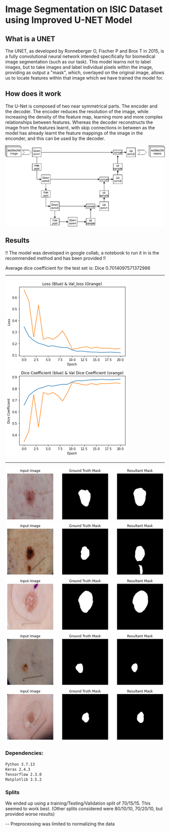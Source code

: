 # Image Segmentation on ISIC Dataset using Improved U-NET Model

## What is a UNET

The UNET, as developed by Ronneberger O, Fischer P and Brox T in 2015, is a fully convolutional neural network intended specifically for biomedical image segmentation (such as our task). This model learns not to label images, but to take images and label individual pixels within the image, providing as output a "mask", which, overlayed on the original image, allows us to locate features within that image which we have trained the model for.

## How does it work

The U-Net is composed of two near symmetrical parts. The encoder and the decoder. The encoder reduces the resolution of the image, while increasing the density of the feature map, learning more and more complex relationships between features. Whereas the decoder reconstructs the image from the features learnt, with skip connections in between as the model has already learnt the feature mappings of the image in the enconder, and this can be used by the decoder.

![unet](images/unet.png)

## Results
!! The model was developed in google collab, a notebook to run it in is the recommended method and has been provided !!

Average dice coefficient for the test set is: Dice 0.7014097571372986

---

![loss](images/loss.png)
![Dice Crossentropy](images/dice.png)

---

![1](images/1.png)
![2](images/2.png)
![3](images/3.png)
![4](images/4.png)
![5](images/5.png)

### Dependencies:

    Python 3.7.13
    Keras 2.4.3
    Tensorflow 2.3.0
    Matplotlib 3.5.2

### Splits
We ended up using a training/Testing/Validation split of 70/15/15. This seemed to work best. (Other splits considered were 80/10/10, 70/20/10, but provided worse results)

-- Preprocessing was limited to normalizing the data

